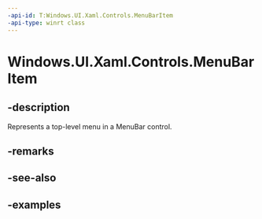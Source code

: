 ```yaml
---
-api-id: T:Windows.UI.Xaml.Controls.MenuBarItem
-api-type: winrt class
---
```


<!-- Class syntax.
public class MenuBarItem : Control, Control
-->

# Windows.UI.Xaml.Controls.MenuBarItem

## -description

Represents a top-level menu in a MenuBar control.

## -remarks

## -see-also

## -examples

